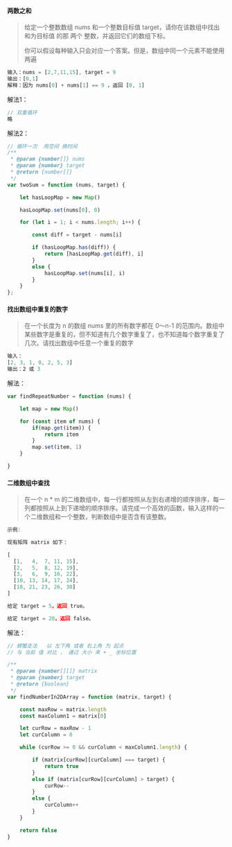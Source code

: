 #### 两数之和

>给定一个整数数组 nums 和一个整数目标值 target，请你在该数组中找出 和为目标值 的那 两个 整数，并返回它们的数组下标。
>
>你可以假设每种输入只会对应一个答案。但是，数组中同一个元素不能使用两遍
>

``` javascript
输入：nums = [2,7,11,15], target = 9
输出：[0,1]
解释：因为 nums[0] + nums[1] == 9 ，返回 [0, 1]
```

解法1：

``` javascript
// 双重循环 
略
```

解法2：

``` javascript
// 循环一次  用空间 换时间
/**
 * @param {number[]} nums
 * @param {number} target
 * @return {number[]}
 */
var twoSum = function (nums, target) {

    let hasLoopMap = new Map()

    hasLoopMap.set(nums[0], 0)

    for (let i = 1; i < nums.length; i++) {

        const diff = target - nums[i]

        if (hasLoopMap.has(diff)) {
            return [hasLoopMap.get(diff), i]
        }
        else {
            hasLoopMap.set(nums[i], i)
        }
    }
};
```





#### 找出数组中重复的数字

>在一个长度为 n 的数组 nums 里的所有数字都在 0～n-1 的范围内。数组中某些数字是重复的，但不知道有几个数字重复了，也不知道每个数字重复了几次。请找出数组中任意一个重复的数字

``` javascript
输入：
[2, 3, 1, 0, 2, 5, 3]
输出：2 或 3 
```

解法： 

``` javascript
var findRepeatNumber = function (nums) {

    let map = new Map()

    for (const item of nums) {
        if(map.get(item)) {
            return item
        }
        map.set(item, 1)
    }

}
```





#### 二维数组中查找

>在一个 n * m 的二维数组中，每一行都按照从左到右递增的顺序排序，每一列都按照从上到下递增的顺序排序。请完成一个高效的函数，输入这样的一个二维数组和一个整数，判断数组中是否含有该整数。

``` javascript
示例:

现有矩阵 matrix 如下：

[
  [1,   4,  7, 11, 15],
  [2,   5,  8, 12, 19],
  [3,   6,  9, 16, 22],
  [10, 13, 14, 17, 24],
  [18, 21, 23, 26, 30]
]

给定 target = 5，返回 true。

给定 target = 20，返回 false。
```

解法： 

``` javascript
// 螃蟹走法   以 左下角 或者 右上角 为 起点
// 与 当前 值 对比 ， 通过 大小 来 + _ 坐标位置 

/**
 * @param {number[][]} matrix
 * @param {number} target
 * @return {boolean}
 */
var findNumberIn2DArray = function (matrix, target) {

    const maxRow = matrix.length
    const maxColumn1 = matrix[0]

    let curRow = maxRow - 1
    let curColumn = 0

    while (curRow >= 0 && curColumn < maxColumn1.length) {

        if (matrix[curRow][curColumn] === target) {
            return true
        }
        else if (matrix[curRow][curColumn] > target) {
            curRow--
        }
        else {
            curColumn++
        }
    }

    return false
}
```

